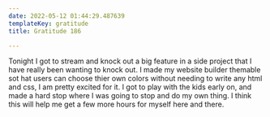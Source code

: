 ```yaml
---
date: 2022-05-12 01:44:29.487639
templateKey: gratitude
title: Gratitude 186

---
```


Tonight I got to stream and knock out a big feature in a side project
that I have really been wanting to knock out.  I made my website builder
themable sot hat users can choose thier own colors without needing to
write any html and css, I am pretty excited for it.  I got to play with
the kids early on, and made a hard stop where I was going to stop and do
my own thing.  I think this will help me get a few more hours for myself
here and there.
